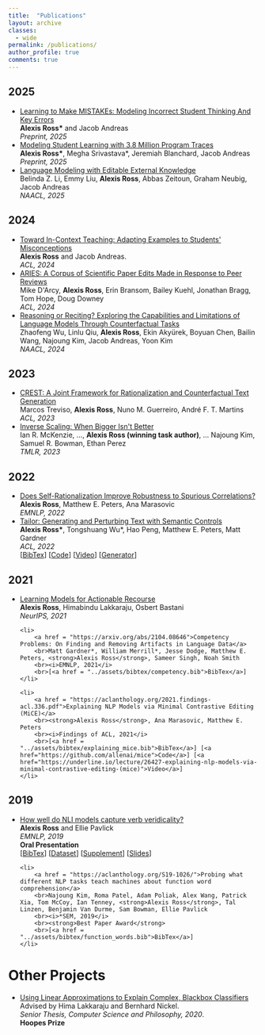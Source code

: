 ```yaml
---
title:  "Publications"
layout: archive 
classes: 
  - wide
permalink: /publications/
author_profile: true
comments: true
---
```

<h2>2025</h2>
<ul>
	<li>
		<a href = "https://arxiv.org/abs/2510.11502">Learning to Make MISTAKEs: Modeling Incorrect Student Thinking And Key Errors</a>
		<br><strong>Alexis Ross*</strong> and Jacob Andreas
		<br><i>Preprint, 2025</i>
	</li>
	<li>
		<a href = "https://www.arxiv.org/abs/2510.05056">Modeling Student Learning with 3.8 Million Program Traces</a>
		<br><strong>Alexis Ross*</strong>, Megha Srivastava*, Jeremiah Blanchard, Jacob Andreas
		<br><i>Preprint, 2025</i>
	</li>
	<li>
		<a href = "https://arxiv.org/abs/2406.11830">Language Modeling with Editable External Knowledge</a>
		<br>Belinda Z. Li, Emmy Liu, <strong>Alexis Ross</strong>, Abbas Zeitoun, Graham Neubig, Jacob Andreas
		<br><i>NAACL, 2025</i>
	</li>
</ul>

<h2>2024</h2>
<ul>
	<li>
		<a href = "https://arxiv.org/abs/2405.04495">Toward In-Context Teaching: Adapting Examples to Students' Misconceptions</a>
		<br><strong>Alexis Ross</strong> and Jacob Andreas.
		<br><i>ACL, 2024</i>
	</li>
	<li>
		<a href = "https://arxiv.org/abs/2306.12587">ARIES: A Corpus of Scientific Paper Edits Made in Response to Peer Reviews</a>
		<br>Mike D'Arcy, <strong>Alexis Ross</strong>, Erin Bransom, Bailey Kuehl, Jonathan Bragg, Tom Hope, Doug Downey
		<br><i>ACL, 2024</i>
	</li>
	<li>
		<a href = "https://arxiv.org/abs/2307.02477">Reasoning or Reciting? Exploring the Capabilities and Limitations of Language Models Through Counterfactual Tasks</a>
		<br>Zhaofeng Wu, Linlu Qiu, <strong>Alexis Ross</strong>, Ekin Akyürek, Boyuan Chen, Bailin Wang, Najoung Kim, Jacob Andreas, Yoon Kim
		<br><i>NAACL, 2024</i>
	</li>
	
	
</ul>

<h2>2023</h2>
<ul>
	<li>
		<a href = "https://arxiv.org/abs/2305.17075">CREST: A Joint Framework for Rationalization and Counterfactual Text Generation</a>
		<br>Marcos Treviso, <strong>Alexis Ross</strong>, Nuno M. Guerreiro, André F. T. Martins 
		<br><i>ACL, 2023</i>
	</li>
	<li>
		<a href = "https://arxiv.org/abs/2306.09479">Inverse Scaling: When Bigger Isn't Better</a>
		<br>Ian R. McKenzie, ..., <strong>Alexis Ross (winning task author)</strong>, ... Najoung Kim, Samuel R. Bowman, Ethan Perez
		<br><i>TMLR, 2023</i>
	</li>
</ul>


<h2>2022</h2>

<ul>
	<li>
		<a href = "https://arxiv.org/abs/2210.13575">Does Self-Rationalization Improve Robustness to Spurious Correlations?</a>
		<br><strong>Alexis Ross</strong>, Matthew E. Peters, Ana Marasovic 
		<br><i>EMNLP, 2022</i>
	</li>
	<li>
		<a href = "https://arxiv.org/abs/2107.07150">Tailor: Generating and Perturbing Text with Semantic Controls</a>
		<br><strong>Alexis Ross*</strong>, Tongshuang Wu*, Hao Peng, Matthew E. Peters, Matt Gardner
		<br><i>ACL, 2022</i>
		<br>[<a href = "../assets/bibtex/tailor.bib">BibTex</a>] [<a href = "https://github.com/allenai/tailor">Code</a>] [<a href = "https://underline.io/events/284/sessions/10682/lecture/49848-tailor-generating-and-perturbing-text-with-semantic-controls">Video</a>] [<a href="https://huggingface.co/allenai/tailor">Generator</a>]
	</li>
</ul>
<h2>2021</h2>

<ul>
	<li>
		<a href = "https://arxiv.org/abs/2011.06146">Learning Models for Actionable Recourse</a>
		<br><strong>Alexis Ross</strong>, Himabindu Lakkaraju, Osbert Bastani
		<br><i>NeurIPS, 2021</i>
	</li>

	<li>
		<a href = "https://arxiv.org/abs/2104.08646">Competency Problems: On Finding and Removing Artifacts in Language Data</a>
		<br>Matt Gardner*, William Merrill*, Jesse Dodge, Matthew E. Peters, <strong>Alexis Ross</strong>, Sameer Singh, Noah Smith
		<br><i>EMNLP, 2021</i>
		<br>[<a href = "../assets/bibtex/competency.bib">BibTex</a>]
	</li>

	<li>
		<a href = "https://aclanthology.org/2021.findings-acl.336.pdf">Explaining NLP Models via Minimal Contrastive Editing (MiCE)</a>
		<br><strong>Alexis Ross</strong>, Ana Marasovic, Matthew E. Peters
		<br><i>Findings of ACL, 2021</i>
		<br>[<a href = "../assets/bibtex/explaining_mice.bib">BibTex</a>] [<a href="https://github.com/allenai/mice">Code</a>] [<a href="https://underline.io/lecture/26427-explaining-nlp-models-via-minimal-contrastive-editing-(mice)">Video</a>]
	</li>
</ul>

<h2>2019</h2>

<ul>
	<li>
		<a href = "https://aclanthology.org/D19-1228/">How well do NLI models capture verb veridicality?</a> 
		<br><strong>Alexis Ross</strong> and Ellie Pavlick
		<br><i>EMNLP, 2019</i> 
		<br><strong>Oral Presentation</strong>
		<br>[<a href="../assets/bibtex/verb_veridicality.bib">BibTex</a>] [<a href="https://github.com/alexisjihyeross/verb_veridicality">Dataset</a>] [<a href="../assets/pdfs/verb_veridicality_supplement.pdf">Supplement</a>] [<a href="../assets/pdfs/verb_veridicality_slides.pdf">Slides</a>] 
	</li> 

	<li>
		<a href = "https://aclanthology.org/S19-1026/">Probing what different NLP tasks teach machines about function word comprehension</a>
		<br>Najoung Kim, Roma Patel, Adam Poliak, Alex Wang, Patrick Xia, Tom McCoy, Ian Tenney, <strong>Alexis Ross</strong>, Tal Linzen, Benjamin Van Durme, Sam Bowman, Ellie Pavlick
		<br><i>*SEM, 2019</i> 
		<br><strong>Best Paper Award</strong>
		<br>[<a href = "../assets/bibtex/function_words.bib">BibTex</a>]
	</li>

</ul>

<h1>Other Projects</h1>

<ul>
	<li>
		<a href = "https://dash.harvard.edu/bitstream/handle/1/37364684/ROSS-SENIORTHESIS-2020.pdf?isAllowed=y&sequence=1">Using Linear Approximations to Explain Complex, Blackbox Classifiers</a>
		<br>Advised by Hima Lakkaraju and Bernhard Nickel. 
		<br><i>Senior Thesis, Computer Science and Philosophy, 2020</i>. 
		<br><strong>Hoopes Prize</strong>
	</li>
</ul>
